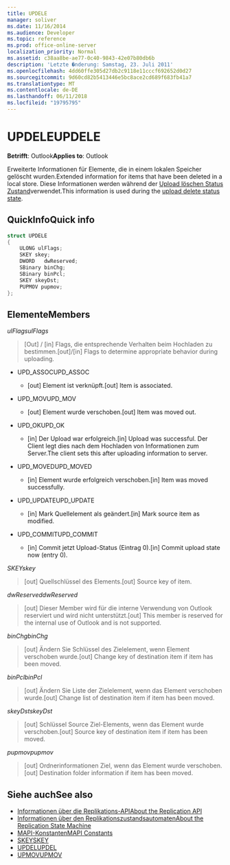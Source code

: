 ```yaml
---
title: UPDELE
manager: soliver
ms.date: 11/16/2014
ms.audience: Developer
ms.topic: reference
ms.prod: office-online-server
localization_priority: Normal
ms.assetid: c38aa8be-ae77-0c40-9843-42e07b80db6b
description: 'Letzte �nderung: Samstag, 23. Juli 2011'
ms.openlocfilehash: 4dd60ffe305d27db2c9118e11cccf692652d0d27
ms.sourcegitcommit: 9d60cd82b5413446e5bc8ace2cd689f683fb41a7
ms.translationtype: MT
ms.contentlocale: de-DE
ms.lasthandoff: 06/11/2018
ms.locfileid: "19795795"
---
```

# <a name="updele"></a><span data-ttu-id="4ed05-103">UPDELE</span><span class="sxs-lookup"><span data-stu-id="4ed05-103">UPDELE</span></span>

<span data-ttu-id="4ed05-104">**Betrifft**: Outlook</span><span class="sxs-lookup"><span data-stu-id="4ed05-104">**Applies to**: Outlook</span></span> 
  
<span data-ttu-id="4ed05-105">Erweiterte Informationen für Elemente, die in einem lokalen Speicher gelöscht wurden.</span><span class="sxs-lookup"><span data-stu-id="4ed05-105">Extended information for items that have been deleted in a local store.</span></span> <span data-ttu-id="4ed05-106">Diese Informationen werden während der [Upload löschen Status Zustand](upload-delete-status-state.md)verwendet.</span><span class="sxs-lookup"><span data-stu-id="4ed05-106">This information is used during the [upload delete status state](upload-delete-status-state.md).</span></span>
  
## <a name="quick-info"></a><span data-ttu-id="4ed05-107">QuickInfo</span><span class="sxs-lookup"><span data-stu-id="4ed05-107">Quick info</span></span>

```cpp
struct UPDELE 
{ 
    ULONG ulFlags; 
    SKEY skey; 
    DWORD   dwReserved; 
    SBinary binChg; 
    SBinary binPcl; 
    SKEY skeyDst; 
    PUPMOV pupmov; 
};
```

## <a name="members"></a><span data-ttu-id="4ed05-108">Elemente</span><span class="sxs-lookup"><span data-stu-id="4ed05-108">Members</span></span>

<span data-ttu-id="4ed05-109">_ulFlags_</span><span class="sxs-lookup"><span data-stu-id="4ed05-109">_ulFlags_</span></span>
  
> <span data-ttu-id="4ed05-110">[Out] / [in] Flags, die entsprechende Verhalten beim Hochladen zu bestimmen.</span><span class="sxs-lookup"><span data-stu-id="4ed05-110">[out]/[in] Flags to determine appropriate behavior during uploading.</span></span>
    
  - <span data-ttu-id="4ed05-111">UPD_ASSOC</span><span class="sxs-lookup"><span data-stu-id="4ed05-111">UPD_ASSOC</span></span>
    
    - <span data-ttu-id="4ed05-112">[out] Element ist verknüpft.</span><span class="sxs-lookup"><span data-stu-id="4ed05-112">[out] Item is associated.</span></span>
    
  - <span data-ttu-id="4ed05-113">UPD_MOV</span><span class="sxs-lookup"><span data-stu-id="4ed05-113">UPD_MOV</span></span>
    
    - <span data-ttu-id="4ed05-114">[out] Element wurde verschoben.</span><span class="sxs-lookup"><span data-stu-id="4ed05-114">[out] Item was moved out.</span></span>
    
  - <span data-ttu-id="4ed05-115">UPD_OK</span><span class="sxs-lookup"><span data-stu-id="4ed05-115">UPD_OK</span></span> 
    
    - <span data-ttu-id="4ed05-116">[in] Der Upload war erfolgreich.</span><span class="sxs-lookup"><span data-stu-id="4ed05-116">[in] Upload was successful.</span></span> <span data-ttu-id="4ed05-117">Der Client legt dies nach dem Hochladen von Informationen zum Server.</span><span class="sxs-lookup"><span data-stu-id="4ed05-117">The client sets this after uploading information to server.</span></span>
    
  - <span data-ttu-id="4ed05-118">UPD_MOVED</span><span class="sxs-lookup"><span data-stu-id="4ed05-118">UPD_MOVED</span></span>
    
    - <span data-ttu-id="4ed05-119">[in] Element wurde erfolgreich verschoben.</span><span class="sxs-lookup"><span data-stu-id="4ed05-119">[in] Item was moved successfully.</span></span>
    
  - <span data-ttu-id="4ed05-120">UPD_UPDATE</span><span class="sxs-lookup"><span data-stu-id="4ed05-120">UPD_UPDATE</span></span>
    
    - <span data-ttu-id="4ed05-121">[in] Mark Quellelement als geändert.</span><span class="sxs-lookup"><span data-stu-id="4ed05-121">[in] Mark source item as modified.</span></span>
    
  - <span data-ttu-id="4ed05-122">UPD_COMMIT</span><span class="sxs-lookup"><span data-stu-id="4ed05-122">UPD_COMMIT</span></span>
    
    - <span data-ttu-id="4ed05-123">[in] Commit jetzt Upload-Status (Eintrag 0).</span><span class="sxs-lookup"><span data-stu-id="4ed05-123">[in] Commit upload state now (entry 0).</span></span>
    
<span data-ttu-id="4ed05-124">_SKEY_</span><span class="sxs-lookup"><span data-stu-id="4ed05-124">_skey_</span></span>
  
> <span data-ttu-id="4ed05-125">[out] Quellschlüssel des Elements.</span><span class="sxs-lookup"><span data-stu-id="4ed05-125">[out] Source key of item.</span></span>
    
<span data-ttu-id="4ed05-126">_dwReserved_</span><span class="sxs-lookup"><span data-stu-id="4ed05-126">_dwReserved_</span></span>
  
> <span data-ttu-id="4ed05-127">[out] Dieser Member wird für die interne Verwendung von Outlook reserviert und wird nicht unterstützt.</span><span class="sxs-lookup"><span data-stu-id="4ed05-127">[out] This member is reserved for the internal use of Outlook and is not supported.</span></span>
    
<span data-ttu-id="4ed05-128">_binChg_</span><span class="sxs-lookup"><span data-stu-id="4ed05-128">_binChg_</span></span>
  
> <span data-ttu-id="4ed05-129">[out] Ändern Sie Schlüssel des Zielelement, wenn Element verschoben wurde.</span><span class="sxs-lookup"><span data-stu-id="4ed05-129">[out] Change key of destination item if item has been moved.</span></span>
    
<span data-ttu-id="4ed05-130">_binPcl_</span><span class="sxs-lookup"><span data-stu-id="4ed05-130">_binPcl_</span></span>
  
> <span data-ttu-id="4ed05-131">[out] Ändern Sie Liste der Zielelement, wenn das Element verschoben wurde.</span><span class="sxs-lookup"><span data-stu-id="4ed05-131">[out] Change list of destination item if item has been moved.</span></span>
    
<span data-ttu-id="4ed05-132">_skeyDst_</span><span class="sxs-lookup"><span data-stu-id="4ed05-132">_skeyDst_</span></span>
  
> <span data-ttu-id="4ed05-133">[out] Schlüssel Source Ziel-Elements, wenn das Element wurde verschoben.</span><span class="sxs-lookup"><span data-stu-id="4ed05-133">[out] Source key of destination item if item has been moved.</span></span>
    
<span data-ttu-id="4ed05-134">_pupmov_</span><span class="sxs-lookup"><span data-stu-id="4ed05-134">_pupmov_</span></span>
  
> <span data-ttu-id="4ed05-135">[out] Ordnerinformationen Ziel, wenn das Element wurde verschoben.</span><span class="sxs-lookup"><span data-stu-id="4ed05-135">[out] Destination folder information if item has been moved.</span></span>
    
## <a name="see-also"></a><span data-ttu-id="4ed05-136">Siehe auch</span><span class="sxs-lookup"><span data-stu-id="4ed05-136">See also</span></span>

- [<span data-ttu-id="4ed05-137">Informationen über die Replikations-API</span><span class="sxs-lookup"><span data-stu-id="4ed05-137">About the Replication API</span></span>](about-the-replication-api.md) 
- [<span data-ttu-id="4ed05-138">Informationen über den Replikationszustandsautomaten</span><span class="sxs-lookup"><span data-stu-id="4ed05-138">About the Replication State Machine</span></span>](about-the-replication-state-machine.md)
- [<span data-ttu-id="4ed05-139">MAPI-Konstanten</span><span class="sxs-lookup"><span data-stu-id="4ed05-139">MAPI Constants</span></span>](mapi-constants.md)
- [<span data-ttu-id="4ed05-140">SKEY</span><span class="sxs-lookup"><span data-stu-id="4ed05-140">SKEY</span></span>](skey.md)
- [<span data-ttu-id="4ed05-141">UPDEL</span><span class="sxs-lookup"><span data-stu-id="4ed05-141">UPDEL</span></span>](updel.md)
- [<span data-ttu-id="4ed05-142">UPMOV</span><span class="sxs-lookup"><span data-stu-id="4ed05-142">UPMOV</span></span>](upmov.md)

